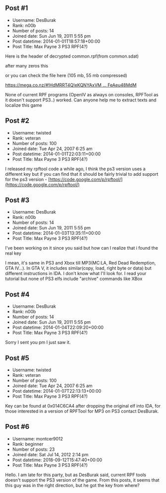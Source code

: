 ## Post #1
- Username: DesBurak
- Rank: n00b
- Number of posts: 14
- Joined date: Sun Jun 19, 2011 5:55 pm
- Post datetime: 2014-01-01T18:57:18+00:00
- Post Title: Max Payne 3 PS3 RPF(4?)

Here is the header of decrypted common.rpf(from common.sdat)



after many zeros this



or you can check the file here (105 mb, 55 mb compressed)

[https://mega.co.nz/#!HdMRRT4Q!eKQNYAxVM ... FeAeu48MdM](https://mega.co.nz/#!HdMRRT4Q!eKQNYAxVMeLujgrxroMAXSLu9D5oNmNU8FeAeu48MdM)

None of current RPF programs (OpenIV as always on consoles, RPFTool as it doesn't support PS3..) worked. Can anyone help me to extract texts and localize this game
## Post #2
- Username: twisted
- Rank: veteran
- Number of posts: 100
- Joined date: Tue Apr 24, 2007 6:25 am
- Post datetime: 2014-01-01T22:03:11+00:00
- Post Title: Max Payne 3 PS3 RPF(4?)

I released my rpftool code a while ago, I think the ps3 version uses a different key but if you can find that it should be fairly trivial to add support for the ps3 version - [https://code.google.com/p/rpftool/](https://code.google.com/p/rpftool/)
## Post #3
- Username: DesBurak
- Rank: n00b
- Number of posts: 14
- Joined date: Sun Jun 19, 2011 5:55 pm
- Post datetime: 2014-01-03T13:35:11+00:00
- Post Title: Max Payne 3 PS3 RPF(4?)

I've been working on it since you said but how can I realize that i found the real key 

I mean, it's same in PS3 and Xbox till MP3(MC:LA, Red Dead Redemption, GTA IV...). In GTA V, it includes similar(copy, load, right byte or data) but different instructions in IDA. I don't know what I'll look for. I read your tutorial but none of PS3 elfs include "archive" commands like XBox
## Post #4
- Username: DesBurak
- Rank: n00b
- Number of posts: 14
- Joined date: Sun Jun 19, 2011 5:55 pm
- Post datetime: 2014-01-04T22:09:20+00:00
- Post Title: Max Payne 3 PS3 RPF(4?)

Sorry I sent you pm I just saw it.
## Post #5
- Username: twisted
- Rank: veteran
- Number of posts: 100
- Joined date: Tue Apr 24, 2007 6:25 am
- Post datetime: 2014-01-07T22:13:13+00:00
- Post Title: Max Payne 3 PS3 RPF(4?)

Key can be found at 0x014C6CA4 after dropping the original elf into IDA, for those interested in a version of RPFTool for MP3 on PS3 contact DesBurak.
## Post #6
- Username: montcer9012
- Rank: beginner
- Number of posts: 23
- Joined date: Sat Jul 14, 2012 2:14 pm
- Post datetime: 2018-09-12T15:47:40+00:00
- Post Title: Max Payne 3 PS3 RPF(4?)

Hello. I am late for this party, but as DesBurak said, current RPF tools doesn't support the PS3 version of the game.
From this posts, it seems that this guy was in the right direction, but he got the key from where?
